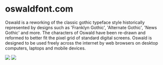 oswaldfont.com
==============

Oswald is a reworking of the classic gothic typeface style historically represented by designs such as 'Franklyn Gothic', 'Alternate Gothic', 'News Gothic' and more. The characters of Oswald have been re-drawn and reformed to better fit the pixel grid of standard digital screens. Oswald is designed to be used freely across the internet by web browsers on desktop computers, laptops and mobile devices.

![](http://behance.vo.llnwd.net/profiles11/1419723/projects/8868197/c907bc6ada6d629f90152121b3a9a93c.png)
![](http://behance.vo.llnwd.net/profiles11/1419723/projects/8868197/a897530c44cf0be65f5e61026531040b.png)
